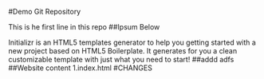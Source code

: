 #Demo Git Repository

This is he first line in this repo
##Ipsum Below

Initializr is an HTML5 templates generator to help you getting started with a new project based on HTML5 Boilerplate. It generates for you a clean customizable template with just what you need to start! 
##addd
adfs
##Website content
1.index.html
#CHANGES
